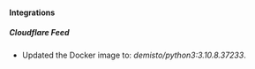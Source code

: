 #### Integrations
##### Cloudflare Feed
- Updated the Docker image to: *demisto/python3:3.10.8.37233*.
